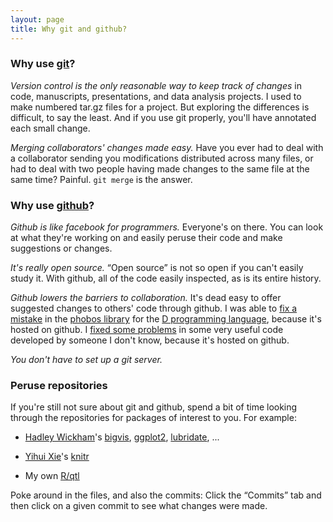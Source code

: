 ```yaml
---
layout: page
title: Why git and github?
---
```


### Why use [git](http://git-scm.com)?

_Version control is the only reasonable way to keep track of changes_
in code, manuscripts, presentations, and data analysis projects.  I
used to make numbered tar.gz files for a project.  But exploring the
differences is difficult, to say the least.  And if you use git
properly, you'll have annotated each small change.

_Merging collaborators' changes made easy._  Have you ever had to
deal with a collaborator sending you modifications distributed across
many files, or had to deal with two people having made changes to the same
file at the same time?  Painful.  `git merge` is the answer.


### Why use [github](http://github.com)?

_Github is like facebook for programmers._  Everyone's on there. You
can look at what they're working on and easily peruse their
code and make suggestions or changes.

_It's really open source._ &ldquo;Open source&rdquo; is not so open if
you can't easily study it.  With github, all of the code easily
inspected, as is its entire history.

_Github lowers the barriers to collaboration._  It's dead easy to
offer suggested changes to others' code through github.  I was able to
[fix a mistake](https://github.com/D-Programming-Language/phobos/commit/903a5e821a54a7dc5a2695e47db3abe2517742fe)
in the
[phobos library](https://github.com/D-Programming-Language/phobos) for
the [D programming language](http://dlang.org), because it's hosted on
github.  I
[fixed some problems](https://github.com/Caged/d3-tip/commit/c0117472438db94e0cf3febd45bf768ddc1bea5c)
in some very useful code developed by someone I don't know, because
it's hosted on github.

_You don't have to set up a git server._ 


### Peruse repositories

If you're still not sure about git and github, spend a bit of time
looking through the repositories for packages of interest to you.  For
example:

- [Hadley Wickham](http://had.co.nz)'s
  [bigvis](https://github.com/hadley/bigvis),
  [ggplot2](https://github.com/hadley/ggplot2),
  [lubridate](https://github.com/hadley/lubridate), ...
  
- [Yihui Xie](http://yihui.name)'s [knitr](https://github.com/yihui/knitr)

- My own [R/qtl](http://github.com/kbroman/qtl)

Poke around in the files, and also the commits: 
Click the &ldquo;Commits&rdquo; tab and then click on a given commit
to see what changes were made.
